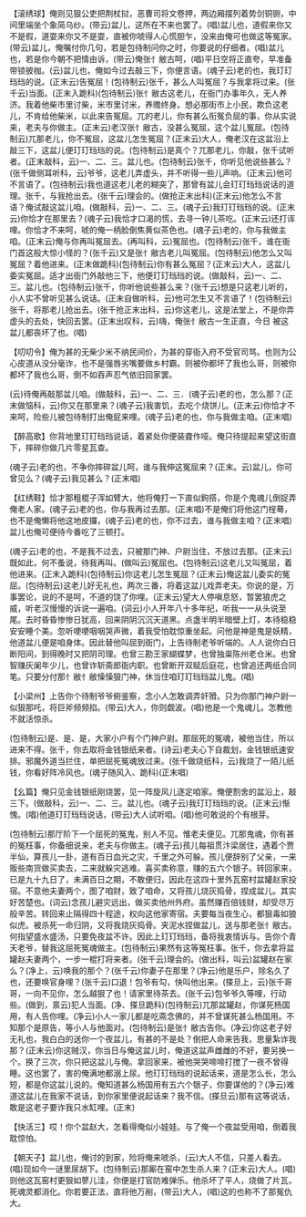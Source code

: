<!-- { "loadSidebar": true } -->
【滚绣球】俺则见狠公吏把荆杖挝，恶曹司将文卷押，两边厢摆列着势剑铜铡，中间里端坐个象简乌纱。(带云)盆儿，这所在不来也罢了。(唱)盆儿也，道假来你又不是假，道耍来你又不是耍，直被你唬得人心慌胆乍，没来由俺可也做这等冤家。(带云)盆儿，俺嘱付你几句，若是包待制问你之时，你要说的仔细者。(唱)盆儿也，若是你今朝不把情由诉，(带云)俺张忄敝古呵，(唱)平日空将正直夸，早准备带锁披枷。(云)盆儿也，俺如今过去敲三下，你便言语。(魂子云)老的也，我玎玎珰珰的说。(正末云)告冤屈！(包待制云)张千，甚么人叫冤屈？与我拿将过来。(张千云)当面。(正末入跪科)(包待制云)张忄敝古这老儿，在衙门办事年久，无人养济。我着他柴市里讨柴，米市里讨米，养赡终身。想必那街市上小民，欺负这老儿，不肯给他柴米，以此来告冤屈。兀的老儿，你有甚么衔冤负屈的事，你从实说来，老夫与你做主。(正末云)老汉张忄敝古，没甚么冤屈，这个盆儿冤屈。(包待制云)兀那老儿，你不冤屈，这盆儿怎生冤屈？(正末云)大人，俺老汉在这盆沿上敲三下，这盆儿便玎玎珰珰的说。(包待制云)是真个？兀那老儿，你敲，张千试听者。(正末敲科，云)一、二、三。盆儿也。(包待制云)张千，你听见他说些甚么？(张千做侧耳听科，云)爷爷，这老儿弄虚头，并不听得一些儿声响。(正末云)他可不言语了。(包待制云)我也道这老儿老的糊突了，那曾有盆儿会玎玎珰珰说话的道理。张千，与我抢出去。(张千云)理会的。(做抢正末出科)(正末云)他怎么不言语？俺试敲这盆儿咱。(做敲科，云)一、二、三。(魂子云)我玎玎珰珰的说。(正末云)你恰才在那里去？(魂子云)我恰才口渴的慌，去寻一钟儿茶吃。(正末云)还打诨哩。你恰才不来呵，唬的俺一柄脸倒焦黄似茶色也。(魂子云)老的，你与我做主咱。(正末云)俺与你再叫冤屈去。(再叫科，云)冤屈也。(包待制云)张千，谁在衙门首这般大惊小怪的？(张千云)又是张忄敝古老儿叫冤屈。(包待制云)他怎么又叫冤屈？着他进来。(正末做跪科)(包待制云)你有甚么冤屈？(正末云)大人，这盆儿委实冤屈。适才出衙门外敲他三下，他便玎玎珰珰的说。(做敲科，云)一、二、三。盆儿也。(包待制云)张千，你听他说些甚么来？(张千云)想是只这老儿听的，小人实不曾听见甚么说话。(正末自做听科，云)他可怎生又不言语了！(包待制云)张千，将那老儿抢出去。(张千抢正末出科，云)你这老儿，这是法堂上，不是你弄虚头的去处，快回去罢。(正末出叹科，云)嗨，俺张忄敝古一生正直，今日
被这盆儿都丧坏了也。(唱)

【叨叨令】俺为甚的无柴少米不纳民间价，为甚的穿衙入府不受官司骂。也则为公心皮道从没分毫诈，也不是强唇劣嘴要做乡村霸。则被你都坏了我也么哥，则被你都坏了我也么哥，倒不如吞声忍气依旧回家罢。

(云)待俺再敲那盆儿咱。(做敲科，云)一、二、三．(魂子云)老的也，怎么那？(正末做恼科，云)你又在那里来？(魂子云)我害饥，去吃个烧饼儿。(正末云)你恰才不来呵，险些儿被包待制打出俺屁来哩。(魂子云)老的也，你与我做主咱。(正末唱)

【醉高歌】你背地里玎玎珰珰说话，着紧处你便装聋作哑。俺只待提起来望这街直下，摔碎你做几片零星瓦查。

(魂子云)老的也，不争你摔碎盆儿呵，谁与我伸这冤屈来？(正末。云)盆儿，你可曾见么？(魂子云)我见甚么？(正末唱)

【红绣鞋】恰才那粗棍子浑如臂大，他将俺打一下直似鉤搭，你是个鬼魂儿倒捉弄俺老人家。(魂子云)老的也，你与我再过去那。(正末唱)不是俺们将他这门桯蓦，也不是俺懒将他这地皮攞，(魂子云)老的也，你不过去，谁与我做主咱？(正末唱)盆儿也俺可便待今番吃了三顿打。

(魂子云)老的也，不是我不过去，只被那门神、户尉当住，不放过去那。(正末云)既如此，何不蚤说，待我再叫。(做叫云)冤屈也。(包待制云)这老儿又叫冤屈，着他进来。(正末入跪科)(包待制云)你这老儿怎生冤屈？(正末云)俺这盆儿委实的冤屈。(包待制云)这老儿好无礼也，两次三番，将着这盆儿戏弄老夫。你说的是，万事罢论，说的不是呵，不道的饶了你哩。(正末云)望大人停嗔息怒，暂罢狼虎之威，听老汉慢慢的诉说一遍咱。(词云)小人开年八十多年纪，听我一一从头说至尾。去时昏昏惨惨日犹高，回来阴阴沉沉天道黑。点盏半明半暗壁上灯，本待稳稳安安睡个美。忽听哽哽咽咽哭声微，着我受怕耽惊重坐起。问他是神是鬼是妖精，他道盆儿便是咱身体。因此替他叫屈到衙门，上告待制老爷听端的。人人说你白日断阳间，到得晚时又把阴司理。也曾三勘王家蝴蝶梦，也曾独粜陈州老仓米。也曾智赚灰阑年少儿，也曾诈斩斋郎衙内职。也曾断开双赋后庭花，也曾追还两纸合同笔。只要分付那忄敝忄敝懆懆狠门神，休当住咱玎玎珰珰盆儿鬼。(唱)

【小梁州】上告你个待制爷爷俯鉴察，念小人怎敢调弄奸猾。只为你那门神户尉一似狠那吒，将巨斧频频掐。(带云)大人，你则觑波。(唱)他是一个鬼魂儿，怎教他不就活惊杀。

(包待制云)是、是、是，大家小户有个门神户尉。那屈死的冤魂，被他当住，所以进来不得。张千，你去取将金钱银纸来者。(诗云)老夫心下自裁划，金钱银纸速安排。邪魔外道当拦住，单把屈死冤魂放过来。(张千做烧纸科，云)我烧了一陌儿纸钱，你看好阵冷风也。(魂子随风入、跪科)(正末唱)

【幺篇】俺只见金钱银纸刚烧罢，见一阵旋风儿逐定咱家。俺便割舍的盆沿上，敲三下。(做敲科，云)一、二、三。盆儿也。(魂子云)我玎玎珰珰的说。(正末云)惭愧。(唱)他道玎玎珰珰说话，(带云)大人试听咱。(唱)他可敢说的个有根芽。

(包待制云)那厅阶下一个屈死的冤鬼，别人不见。惟老夫便见。兀那鬼魂，你有甚的冤枉事，你备细说来，老夫与你做主。(魂子云)孩儿每祖贯汴梁居住，遇着个贾半仙，算孩儿一卦，道有百日血光之灾，千里之外可躲。孩儿便辞别了父亲，一来贩些南货做买卖去，二来就躲灾逃难。喜买卖称意，赚的五六个银子。转回家来，已是九十九日了，未满百日之期，不敢便归，因此在这四十里外瓦窑村盆罐赵家投宿。不意他夫妻两个，图了咱财，致了咱命，又将孩儿烧灰捣骨，捏成盆儿。其实好苦楚也。(词云)念孩儿避灾远出，做买卖他州外府。虽然赚百倍钱财，却受尽万般辛苦。转回来止隔得四十程途，权向这他家寄宿。夫要每当夜生心，都狠毒如狼似虎。被杀死一命归阴，又将我烧灰捣骨。夹泥水捏做盆儿，送与那老张忄敝古。何指望盛水盛汤，只要免夜盆不许。因此上玎玎珰珰，备将我衷情诉与。告你个青天老爷，替我这屈死冤魂做主。(包待制云)果然有这等冤枉事。张千，你去拿将盆罐赵夫妻两个，一步一棍打将来者。(张千云)理会的。(做出科，叫云)盆罐赵在家么？(净上，云)唤我的那个？(张千云)你妻子在那里？(净云)他是乐户，除名久了也，还要唤官身哩？(张千云)口退！包爷有勾，快叫他出来。(搽旦上，云)张千哥哥，一向不见你，怎么越狠了也！请家里待茶去。(张千云)包爷爷久等哩，行动些。(做到，禀云)犯人当面。(净、搽旦跪科)(包待制云)兀那盆罐赵，你谋死杨国用，有人告你哩。(净云)小人一家儿都是吃斋念佛的，并不曾谋死甚么杨国用。不知那个是原告，等小人与他面对。(包待制云)是张忄敝古告你。(净云)你这老子好无礼也，我白白的送你一个夜盆儿，有甚的不是处？倒把人命来告我，思量紮诈我那？(正末云)你这贼汉，你当日与俺这盆儿时，俺道这盆声雌雌的不好，要另换一个。换了三次，你只把这盆儿与俺。拿回家来，被他哭哭啼啼打搅了一夜不曾得睡。这也罢了，害的俺满地都溺上尿。他玎玎珰珰的说起话来，道是怎么长，怎么短，都是你这盆儿说的。俺知道甚么杨国用有五六个银子，你要谋他的？(净云)难道这盆儿在我家不说话，到你家里便说起话来？我不信。(搽旦云)那有这等说话，敢是这老子要诈我只水缸哩。(正末)

【快活三】哎！你个盆赵大，怎看得俺似小娃娃。与了俺一个夜盆受用咱，倒着我耽惊怕。

【朝天子】盆儿也，俺讨的到家，险将俺来唬杀，(云)大人不信，只差人看去。(唱)现如今一谜里尿胡下。(包待制云)那厮在窑中怎生杀人来？(正末云)大人。(唱)则他这瓦窑村更狠如蓼儿洼，你便是打官防难弹乐。他杀坏了平人，烧做了片瓦，死魂灵都消化。你若要正法，直将他万剐，(带云)大人，(唱)这的也称不了那冤仇大。

